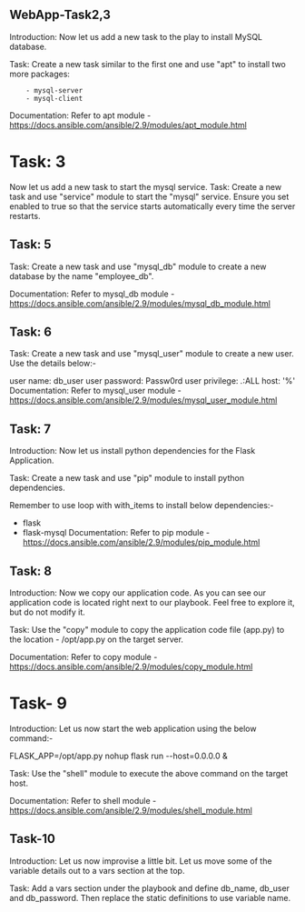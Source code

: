 WebApp-Task2,3
--------------
Introduction: Now let us add a new task to the play to install MySQL database. 

Task: Create a new task similar to the first one and use "apt" to install two more packages: 

        - mysql-server 
        - mysql-client 
Documentation: Refer to apt module - https://docs.ansible.com/ansible/2.9/modules/apt_module.html

Task: 3
========
Now let us add a new task to start the mysql service.
Task: Create a new task and use "service" module to start the "mysql" service. Ensure you set enabled to true so that the service starts automatically every time the server restarts.

Task: 5
-------
Task: Create a new task and use "mysql_db" module to create a new database by the name "employee_db". 

Documentation: Refer to mysql_db module - https://docs.ansible.com/ansible/2.9/modules/mysql_db_module.html

Task: 6
------
Task: Create a new task and use "mysql_user" module to create a new user. Use the details below:-

user name: db_user 
user password: Passw0rd 
user privilege: *.*:ALL 
host: '%' 
Documentation: Refer to mysql_user module - https://docs.ansible.com/ansible/2.9/modules/mysql_user_module.html

Task: 7
--------
Introduction: Now let us install python dependencies for the Flask Application.

Task: Create a new task and use "pip" module to install python dependencies. 

Remember to use loop with with_items to install below dependencies:-

- flask 
- flask-mysql
Documentation: Refer to pip module - https://docs.ansible.com/ansible/2.9/modules/pip_module.html



Task: 8
-------
Introduction: Now we copy our application code. As you can see our application code is located right next to our playbook. Feel free to explore it, but do not modify it. 

Task: Use the "copy" module to copy the application code file (app.py) to the location - /opt/app.py on the target server.

Documentation: Refer to copy module - https://docs.ansible.com/ansible/2.9/modules/copy_module.html

Task- 9
=======
Introduction: Let us now start the web application using the below command:-

   FLASK_APP=/opt/app.py nohup flask run --host=0.0.0.0 &  

Task: Use the "shell" module to execute the above command on the target host.

Documentation: Refer to shell module - https://docs.ansible.com/ansible/2.9/modules/shell_module.html

Task-10
-------
Introduction: Let us now improvise a little bit. Let us move some of the variable details out to a vars section at the top. 

Task: Add a vars section under the playbook and define db_name, db_user and db_password. Then replace the static definitions to use variable name.
